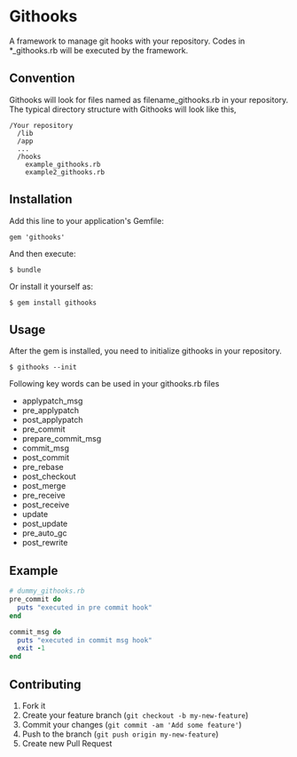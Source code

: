 # Githooks

A framework to manage git hooks with your repository. Codes in *_githooks.rb will be executed by the framework.

## Convention
Githooks will look for files named as filename_githooks.rb in your repository. The typical directory structure with Githooks will look like this,
```
/Your repository
  /lib
  /app
  ...
  /hooks
    example_githooks.rb
    example2_githooks.rb
```
## Installation

Add this line to your application's Gemfile:

    gem 'githooks'

And then execute:

    $ bundle

Or install it yourself as:

    $ gem install githooks

## Usage

After the gem is installed, you need to initialize githooks in your repository.

    $ githooks --init

Following key words can be used in your githooks.rb files
*   applypatch_msg
*   pre_applypatch
*   post_applypatch
*   pre_commit
*   prepare_commit_msg
*   commit_msg
*   post_commit
*   pre_rebase
*   post_checkout
*   post_merge
*   pre_receive
*   post_receive
*   update
*   post_update
*   pre_auto_gc
*   post_rewrite

## Example
```ruby
# dummy_githooks.rb
pre_commit do
  puts "executed in pre commit hook"
end

commit_msg do
  puts "executed in commit msg hook"
  exit -1
end
```
## Contributing

1. Fork it
2. Create your feature branch (`git checkout -b my-new-feature`)
3. Commit your changes (`git commit -am 'Add some feature'`)
4. Push to the branch (`git push origin my-new-feature`)
5. Create new Pull Request
